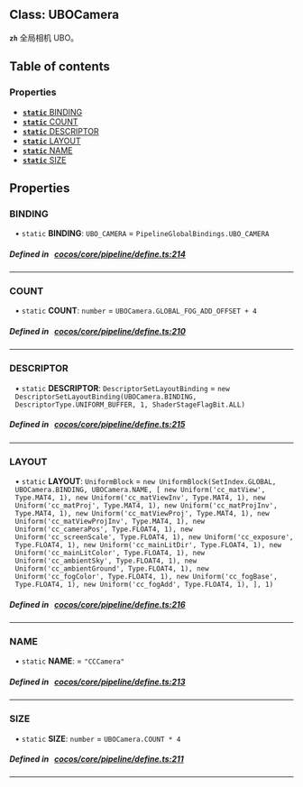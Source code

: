 
## Class: UBOCamera







**`zh`** 全局相机 UBO。



<div class="table-of-content">
<h2>Table of contents</h2>


### Properties

- [ **`static`**  BINDING](#BINDING)
- [ **`static`**  COUNT](#COUNT)
- [ **`static`**  DESCRIPTOR](#DESCRIPTOR)
- [ **`static`**  LAYOUT](#LAYOUT)
- [ **`static`**  NAME](#NAME)
- [ **`static`**  SIZE](#SIZE)
</div>

## Properties


### BINDING
<div style="margin-left: 10px;">




• `static` **BINDING**:
`UBO_CAMERA`  = `PipelineGlobalBindings.UBO_CAMERA`
</div>

##### Defined in &nbsp;   [cocos/core/pipeline/define.ts:214](https://github.com/cocos-creator/engine/blob/c7bf6b8a9/cocos/core/pipeline/define.ts#L214)&nbsp;


___


### COUNT
<div style="margin-left: 10px;">




• `static` **COUNT**:
`number`  = `UBOCamera.GLOBAL_FOG_ADD_OFFSET + 4`
</div>

##### Defined in &nbsp;   [cocos/core/pipeline/define.ts:210](https://github.com/cocos-creator/engine/blob/c7bf6b8a9/cocos/core/pipeline/define.ts#L210)&nbsp;


___


### DESCRIPTOR
<div style="margin-left: 10px;">




• `static` **DESCRIPTOR**:
`DescriptorSetLayoutBinding`  = `new DescriptorSetLayoutBinding(UBOCamera.BINDING, DescriptorType.UNIFORM_BUFFER, 1, ShaderStageFlagBit.ALL)`
</div>

##### Defined in &nbsp;   [cocos/core/pipeline/define.ts:215](https://github.com/cocos-creator/engine/blob/c7bf6b8a9/cocos/core/pipeline/define.ts#L215)&nbsp;


___


### LAYOUT
<div style="margin-left: 10px;">




• `static` **LAYOUT**:
`UniformBlock`  = `new UniformBlock(SetIndex.GLOBAL, UBOCamera.BINDING, UBOCamera.NAME, [
        new Uniform('cc_matView', Type.MAT4, 1),
        new Uniform('cc_matViewInv', Type.MAT4, 1),
        new Uniform('cc_matProj', Type.MAT4, 1),
        new Uniform('cc_matProjInv', Type.MAT4, 1),
        new Uniform('cc_matViewProj', Type.MAT4, 1),
        new Uniform('cc_matViewProjInv', Type.MAT4, 1),
        new Uniform('cc_cameraPos', Type.FLOAT4, 1),
        new Uniform('cc_screenScale', Type.FLOAT4, 1),
        new Uniform('cc_exposure', Type.FLOAT4, 1),
        new Uniform('cc_mainLitDir', Type.FLOAT4, 1),
        new Uniform('cc_mainLitColor', Type.FLOAT4, 1),
        new Uniform('cc_ambientSky', Type.FLOAT4, 1),
        new Uniform('cc_ambientGround', Type.FLOAT4, 1),
        new Uniform('cc_fogColor', Type.FLOAT4, 1),
        new Uniform('cc_fogBase', Type.FLOAT4, 1),
        new Uniform('cc_fogAdd', Type.FLOAT4, 1),
    ], 1)`
</div>

##### Defined in &nbsp;   [cocos/core/pipeline/define.ts:216](https://github.com/cocos-creator/engine/blob/c7bf6b8a9/cocos/core/pipeline/define.ts#L216)&nbsp;


___


### NAME
<div style="margin-left: 10px;">




• `static` **NAME**:
  = `"CCCamera"`
</div>

##### Defined in &nbsp;   [cocos/core/pipeline/define.ts:213](https://github.com/cocos-creator/engine/blob/c7bf6b8a9/cocos/core/pipeline/define.ts#L213)&nbsp;


___


### SIZE
<div style="margin-left: 10px;">




• `static` **SIZE**:
`number`  = `UBOCamera.COUNT * 4`
</div>

##### Defined in &nbsp;   [cocos/core/pipeline/define.ts:211](https://github.com/cocos-creator/engine/blob/c7bf6b8a9/cocos/core/pipeline/define.ts#L211)&nbsp;


___

<!---->




